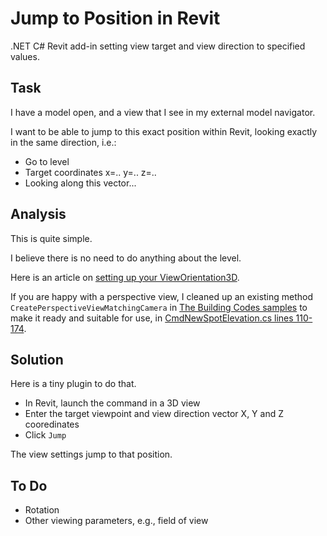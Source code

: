 # Jump to Position in Revit

.NET C# Revit add-in setting view target and view direction to specified values.

## Task

I have a model open, and a view that I see in my external model navigator.

I want to be able to jump to this exact position within Revit, looking exactly in the same direction, i.e.:

- Go to level
- Target coordinates x=.. y=.. z=..
- Looking along this vector...

## Analysis

This is quite simple.

I believe there is no need to do anything about the level.

Here is an article
on [setting up your ViewOrientation3D](http://thebuildingcoder.typepad.com/blog/2013/04/setting-up-your-vieworientation3d.html).

If you are happy with a perspective view, I cleaned up an existing method `CreatePerspectiveViewMatchingCamera`
in [The Building Codes samples](https://github.com/jeremytammik/the_building_coder_samples) to
make it ready and suitable for use,
in [CmdNewSpotElevation.cs lines 110-174](https://github.com/jeremytammik/the_building_coder_samples/blob/master/BuildingCoder/BuildingCoder/CmdNewSpotElevation.cs#L110-L174).

## Solution

Here is a tiny plugin to do that.

- In Revit, launch the command in a 3D view
- Enter the target viewpoint and view direction vector X, Y and Z cooredinates
- Click `Jump`

The view settings jump to that position.

## To Do

- Rotation
- Other viewing parameters, e.g., field of view

